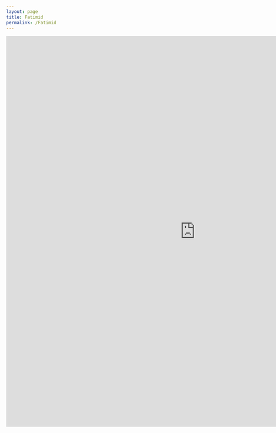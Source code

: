 ```yaml
---
layout: page
title: Fatimid
permalink: /Fatimid
---
```


<iframe width="1024" height="1060" src="https://app.powerbi.com/view?<iframe width="1024" height="804" src="https://app.powerbi.com/view?r=eyJrIjoiYzczOGQ3YzYtOTAxOS00OWU0LWE2MmUtNzI4ODNjNDVjYjAwIiwidCI6Ijk1ZjZmYjYyLWI1YzUtNDkwNC04NTZjLTJlYTNiNGNjZTA4MyJ9" frameborder="0" allowFullScreen="true"></iframe>
